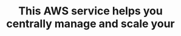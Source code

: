---
layout: answer
title: "This AWS service helps you centrally manage and scale your"
blurb: "AWS Organizations allows you to programmatically create new AWS accounts. This helps organizations centrally manage and scale their environments. Accord"
quid: 64
---